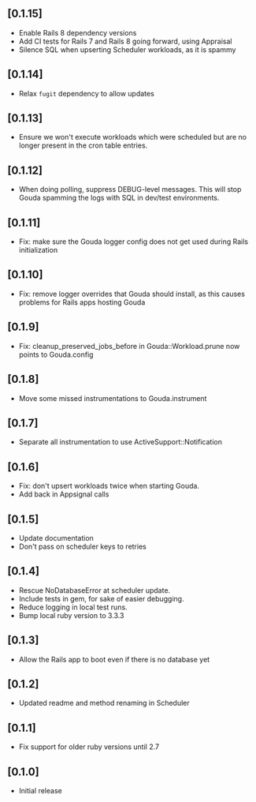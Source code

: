 ## [0.1.15]

- Enable Rails 8 dependency versions
- Add CI tests for Rails 7 and Rails 8 going forward, using Appraisal
- Silence SQL when upserting Scheduler workloads, as it is spammy

## [0.1.14]

- Relax `fugit` dependency to allow updates

## [0.1.13]

- Ensure we won't execute workloads which were scheduled but are no longer present in the cron table entries.

## [0.1.12]

- When doing polling, suppress DEBUG-level messages. This will stop Gouda spamming the logs with SQL in dev/test environments.

## [0.1.11]

- Fix: make sure the Gouda logger config does not get used during Rails initialization

## [0.1.10]

- Fix: remove logger overrides that Gouda should install, as this causes problems for Rails apps hosting Gouda

## [0.1.9]

- Fix: cleanup_preserved_jobs_before in Gouda::Workload.prune now points to Gouda.config

## [0.1.8]

- Move some missed instrumentations to Gouda.instrument

## [0.1.7]

- Separate all instrumentation to use ActiveSupport::Notification

## [0.1.6]

- Fix: don't upsert workloads twice when starting Gouda.
- Add back in Appsignal calls

## [0.1.5]

- Update documentation
- Don't pass on scheduler keys to retries

## [0.1.4]

- Rescue NoDatabaseError at scheduler update.
- Include tests in gem, for sake of easier debugging.
- Reduce logging in local test runs.
- Bump local ruby version to 3.3.3

## [0.1.3]

- Allow the Rails app to boot even if there is no database yet

## [0.1.2]

- Updated readme and method renaming in Scheduler

## [0.1.1]

- Fix support for older ruby versions until 2.7

## [0.1.0]

- Initial release

